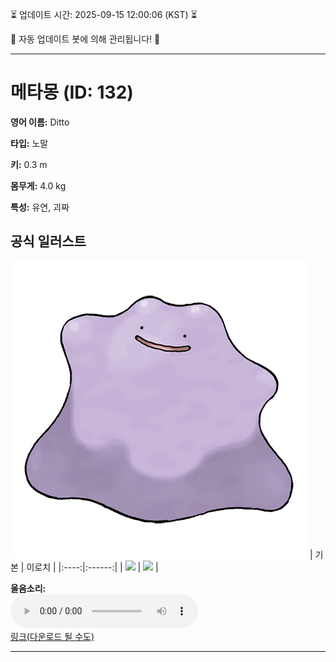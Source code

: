 
⏳ 업데이트 시간: 2025-09-15 12:00:06 (KST) ⏳

🤖 자동 업데이트 봇에 의해 관리됩니다! 🤖

---

# 메타몽 (ID: 132)
**영어 이름:** Ditto

**타입:** 노말

**키:** 0.3 m

**몸무게:** 4.0 kg

**특성:** 유연, 괴짜

## 공식 일러스트
![](https://raw.githubusercontent.com/PokeAPI/sprites/master/sprites/pokemon/other/official-artwork/132.png)
| 기본 | 이로치 |
|:----:|:------:|
| <img src="http://play.pokemonshowdown.com/sprites/ani/ditto.gif" width="200"> | <img src="http://play.pokemonshowdown.com/sprites/ani-shiny/ditto.gif" width="200"> |

**울음소리:**<br><audio controls src="https://raw.githubusercontent.com/PokeAPI/cries/main/cries/pokemon/latest/132.ogg"></audio><br> [링크(다운로드 될 수도)](https://raw.githubusercontent.com/PokeAPI/cries/main/cries/pokemon/latest/132.ogg)


---
